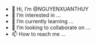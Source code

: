 - 👋 Hi, I’m @NGUYENXUANTHUY
- 👀 I’m interested in ...
- 🌱 I’m currently learning ...
- 💞️ I’m looking to collaborate on ...
- 📫 How to reach me ...

<!---
NGUYENXUANTHUY/NGUYENXUANTHUY is a ✨ special ✨ repository because its `README.md` (this file) appears on your GitHub profile.
You can click the Preview link to take a look at your changes.
--->
